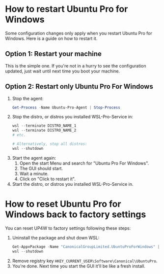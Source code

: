 # How to restart Ubuntu Pro for Windows
Some configuration changes only apply when you restart Ubuntu Pro for Windows. Here is a guide on how to restart it.

## Option 1: Restart your machine
This is the simple one. If you're not in a hurry to see the configuration updated, just wait until next time you boot your machine.

## Option 2: Restart only Ubuntu Pro For Windows
1. Stop the agent:
    ```powershell
    Get-Process -Name Ubuntu-Pro-Agent | Stop-Process
    ```
2. Stop the distro, or distros you installed WSL-Pro-Service in:
    ```powershell
    wsl --terminate DISTRO_NAME_1
    wsl --terminate DISTRO_NAME_2
    # etc.

    # Alternatively, stop all distros:
    wsl --shutdown
    ```
7. Start the agent again:
    1. Open the start Menu and search for "Ubuntu Pro For Windows".
    2. The GUI should start.
    3. Wait a minute.
    4. Click on "Click to restart it".
8.  Start the distro, or distros you installed WSL-Pro-Service in.

# How to reset Ubuntu Pro for Windows back to factory settings
You can reset UP4W to factory settings following these steps:
1. Uninstall the package and shut down WSL:
    ```powershell
    Get-AppxPackage -Name "CanonicalGroupLimited.UbuntuProForWindows" | Remove-AppxPackage`
    wsl --shutdown
    ```
2. Remove registry key `HKEY_CURRENT_USER\Software\Canonical\UbuntuPro`.
3. You're done. Next time you start the GUI it'll be like a fresh install.
